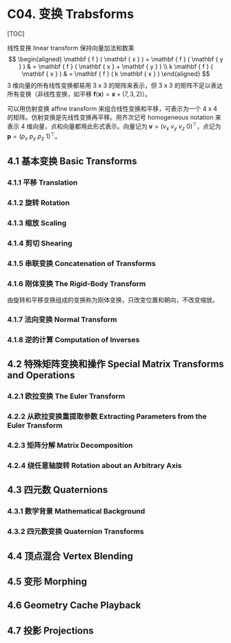 # C04. 变换 Trabsforms

[TOC]

线性变换 linear transform 保持向量加法和数乘
$$
\begin{aligned} \mathbf { f } ( \mathbf { x } ) + \mathbf { f } ( \mathbf { y } ) & = \mathbf { f } ( \mathbf { x } + \mathbf { y } ) \\ k \mathbf { f } ( \mathbf { x } ) & = \mathbf { f } ( k \mathbf { x } ) \end{aligned}
$$
3 维向量的所有线性变换都易用 3 x 3 的矩阵来表示，但 3 x 3 的矩阵不足以表达所有变换（非线性变换，如平移 $\mathbf{f}(\mathbf{x})=\mathbf{x}+(7,3,2)$）。

可以用仿射变换 affine transform 来组合线性变换和平移，可表示为一个 4 x 4 的矩阵。仿射变换是先线性变换再平移。用齐次记号 homogeneous notation 来表示 4 维向量，点和向量都用此形式表示。向量记为 $\mathbf{v}=(v_x\ v_y\ v_z\ 0)^\top$，点记为 $\mathbf{p}=(p_x\ p_y\ p_z\ 1)^\top$。

## 4.1 基本变换 Basic Transforms

### 4.1.1 平移 Translation

### 4.1.2 旋转 Rotation

### 4.1.3 缩放 Scaling

### 4.1.4 剪切 Shearing

### 4.1.5 串联变换 Concatenation of Transforms

### 4.1.6 刚体变换 The Rigid-Body Transform

由旋转和平移变换组成的变换称为刚体变换，只改变位置和朝向，不改变缩放。

### 4.1.7 法向变换 Normal Transform

### 4.1.8 逆的计算 Computation of Inverses

## 4.2 特殊矩阵变换和操作 Special Matrix Transforms and Operations

### 4.2.1 欧拉变换 The Euler Transform

### 4.2.2 从欧拉变换重提取参数 Extracting Parameters from the Euler Transform

### 4.2.3 矩阵分解 Matrix Decomposition

### 4.2.4 绕任意轴旋转 Rotation about an Arbitrary Axis

## 4.3 四元数 Quaternions

### 4.3.1 数学背景 Mathematical Background

### 4.3.2 四元数变换 Quaternion Transforms

## 4.4 顶点混合 Vertex Blending

## 4.5 变形 Morphing

## 4.6 Geometry Cache Playback

## 4.7 投影 Projections

